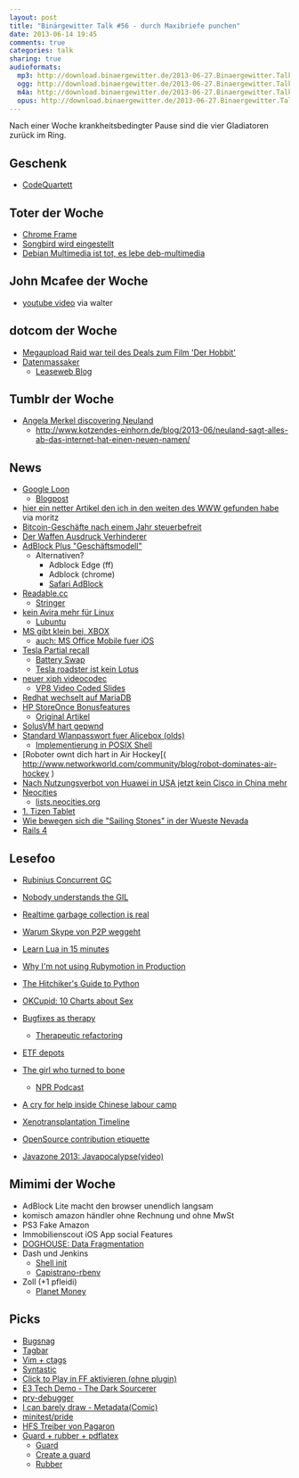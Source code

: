 ```yaml
---
layout: post
title: "Binärgewitter Talk #56 - durch Maxibriefe punchen"
date: 2013-06-14 19:45
comments: true
categories: talk
sharing: true
audioformats:
  mp3: http://download.binaergewitter.de/2013-06-27.Binaergewitter.Talk.56.mp3
  ogg: http://download.binaergewitter.de/2013-06-27.Binaergewitter.Talk.56.ogg
  m4a: http://download.binaergewitter.de/2013-06-27.Binaergewitter.Talk.56.m4a
  opus: http://download.binaergewitter.de/2013-06-27.Binaergewitter.Talk.56.opus
---
```

Nach einer Woche krankheitsbedingter Pause sind die vier Gladiatoren zurück im Ring.

## Geschenk

* [CodeQuartett](http://suplanus.carina.uberspace.de/s1/shop/#!/~/product/category=0&id=22607426 )

## Toter der Woche

- [Chrome Frame]( http://blog.chromium.org/2013/06/retiring-chrome-frame.html )
- [Songbird wird eingestellt](http://www.heise.de/newsticker/meldung/Mediaplayer-Songbird-wird-eingestellt-1889212.html )
- [Debian Multimedia ist tot, es lebe deb-multimedia](http://www.pro-linux.de/news/1/19900/debian-empfiehlt-das-entfernen-des-repos-debian-multimediaorg.html )

## John Mcafee der Woche

- [youtube video]( http://www.youtube.com/watch?v=bKgf5PaBzyg ) via walter

## dotcom der Woche

- [Megaupload Raid war teil des Deals zum Film 'Der Hobbit']( http://www.abc.net.au/news/2013-06-13/megaupload-kim-dotcom-opens-up-about-extradition-fight/4752410?section=business ) 
- [Datenmassaker](http://www.heise.de/newsticker/meldung/Datenmassaker-Dotcom-beklagt-Loeschung-von-Megaupload-Daten-1893048.html )
    * [Leaseweb Blog]( http://blog.leaseweb.com/2013/06/26/leaseweb-second-statement-on-former-client-megaupload/ )

## Tumblr der Woche

- [Angela Merkel discovering Neuland]( http://angelamerkeldiscoveringneuland.tumblr.com/ )
    - http://www.kotzendes-einhorn.de/blog/2013-06/neuland-sagt-alles-ab-das-internet-hat-einen-neuen-namen/

## News

- [Google Loon]( http://www.google.com/loon/ )
    * [Blogpost]( http://googleblog.blogspot.de/2013/06/introducing-project-loon.html )
- [hier ein netter Artikel den ich in den weiten des WWW gefunden habe](http://blog.smartbear.com/careers/13-things-people-hate-about-your-open-source-docs/ ) via moritz
- [Bitcoin-Geschäfte nach einem Jahr steuerbefreit]( http://www.welt.de/print/die_welt/finanzen/article117487737/Bitcoin-Geschaefte-nach-einem-Jahr-steuerbefreit.html )
- [Der Waffen Ausdruck Verhinderer]( http://arstechnica.com/business/2013/06/worried-about-accidentally-3d-printing-a-gun-new-software-will-prevent-it/ )
- [AdBlock Plus "Geschäftsmodell"]( http://www.mobilegeeks.de/adblock-plus-undercover-einblicke-in-ein-mafioeses-werbenetzwerk )
    - Alternativen?
        - Adblock Edge (ff)
        - Adblock (chrome)
        - [Safari AdBlock]( http://safariadblock.com/ )
- [Readable.cc]( http://readable.cc/ )
    * [Stringer]( https://github.com/swanson/stringer )
- [kein Avira mehr für Linux](http://www.pro-linux.de/news/1/19950/avira-streicht-linux-unterstuetzung-komplett.html )
    * [Lubuntu]( http://www.lubuntu.net/ )
- [MS gibt klein bei, XBOX](http://www.heise.de/newsticker/meldung/Microsoft-lenkt-bei-Xbox-ein-Keine-Online-Pflicht-und-Spieletausch-1892945.html )
    - [auch: MS Office Mobile fuer iOS]( http://arstechnica.com/information-technology/2013/06/hell-freezes-over-microsoft-office-mobile-arrives-for-ios/ )
- [Tesla Partial recall]( http://www.teslamotors.com/blog/partial-recall )
    * [Battery Swap]( http://www.teslamotors.com/batteryswap )
    * [Tesla roadster ist kein Lotus]( http://www.teslamotors.com/blog/mythbusters-part-2-tesla-roadster-not-converted-lotus-elise )
- [neuer xiph videocodec](http://people.xiph.org/~xiphmont/demo/daala/demo1.shtml )
    * [VP8 Video Coded Slides]( http://www.slideshare.net/pfleidi/the-vp8-video-codec )
- [Redhat wechselt auf MariaDB]( http://www.itwire.com/business-it-news/open-source/60292-red-hat-ditches-mysql-switches-to-mariadb )
- [HP StoreOnce Bonusfeatures]( http://www.theregister.co.uk/2013/06/26/hp_storeonce_has_undocumented_backdoor/ )
    - [Original Artikel]( http://www.lolware.net/hpstorage.html )
- [SolusVM hart gepwnd]( http://localhost.re/p/solusvm-11303-vulnerabilities )
- [Standard Wlanpasswort fuer Alicebox (olds)]( http://www.wardriving-forum.de/forum/f275/standard-wlanpassw%F6rter-von-alice-boxen-70287.html )
    - [Implementierung in POSIX Shell]( https://github.com/krebscode/autowifi/blob/master/usr/lib/autowifi/plugins/02alice )
- [Roboter ownt dich hart in Air Hockey[( http://www.networkworld.com/community/blog/robot-dominates-air-hockey )
- [Nach Nutzungsverbot von Huawei in USA jetzt kein Cisco in China mehr]( http://www.bloomberg.com/news/2013-06-25/cisco-china-sales-vulnerable-as-media-urge-domestic-shift.html )
- [Neocities]( http://neocities.org/browse )
    - [lists.neocities.org](http://lists.neocities.org/ )
- [1. Tizen Tablet](http://www.pro-linux.de/news/1/19948/erstes-tizen-tablet-kommt-aus-japan.html )
- [Wie bewegen sich die "Sailing Stones" in der Wueste Nevada]( 
http://www.core77.com/blog/transportation/scientist_figures_out_how_those_big-ass_sailing_stones_move_themselves_across_death_valley_25038.asp )
- [Rails 4]( http://weblog.rubyonrails.org/2013/6/25/Rails-4-0-final )

## Lesefoo

- [Rubinius Concurrent GC]( http://rubini.us/2013/06/22/concurrent-garbage-collection/ )
- [Nobody understands the GIL]( http://www.jstorimer.com/blogs/workingwithcode/8085491-nobody-understands-the-gil )
- [Realtime garbage collection is real]( http://michaelrbernste.in/2013/06/03/real-time-garbage-collection-is-real.html )
- [Warum Skype von P2P weggeht]( http://markmail.org/message/exc3srjkx3uu66bz?q=android )
- [Learn Lua in 15 minutes](  http://tylerneylon.com/a/learn-lua/ )
- [Why I'm not using Rubymotion in Production]( http://joshsymonds.com/blog/2013/06/26/why-im-not-using-rubymotion-in-production/ )

- [The Hitchiker's Guide to Python]( http://docs.python-guide.org/en/latest/ )

- [OKCupid: 10 Charts about Sex]( http://blog.okcupid.com/index.php/10-charts-about-sex/ )
- [Bugfixes as therapy]( http://zachholman.com/posts/bugfixes-as-therapy/ )
  * [Therapeutic refactoring]( http://www.confreaks.com/videos/1071-cascadiaruby2012-therapeutic-refactoring )
- [ETF depots]( http://www.wertpapier-forum.de/topic/38816-verschiedene-etf-depotvarianten-zusammengefasst-dargestellt/page__p__761595 )
- [The girl who turned to bone]( http://m.theatlantic.com/magazine/archive/2013/06/the-mystery-of-the-second-skeleton/309305/ )
    * [NPR Podcast]( http://www.npr.org/2013/06/10/190398619/the-promise-in-unraveling-the-mysteries-of-rare-diseases )
- [A cry for help inside Chinese labour camp]( http://news.nationalpost.com/2013/06/12/a-cry-for-help-inside-chinese-labour-camp-hidden-inside-halloween-decoration-read-8000-kilometres-away/ )
- [Xenotransplantation Timeline]( http://biomed.brown.edu/Courses/BI108/BI108_2005_Groups/06/timeline.htm )
- [OpenSource contribution etiquette]( http://tirania.org/blog/archive/2010/Dec-31.html )
- [Javazone 2013: Javapocalypse(video)]( https://www.youtube.com/watch?v=E3418SeWZfQ# )

## Mimimi der Woche

* AdBlock Lite macht den browser unendlich langsam
* komisch amazon händler ohne Rechnung und ohne MwSt 
* PS3 Fake Amazon
* Immobilienscout iOS App social Features
* [DOGHOUSE: Data Fragmentation]( http://thedoghousediaries.com/5170 )
* Dash und Jenkins
    - [Shell init]( https://github.com/sstephenson/rbenv/wiki/Unix-shell-initialization )
    - [Capistrano-rbenv]( https://github.com/yyuu/capistrano-rbenv )
* Zoll (+1 pfleidi)
    * [Planet Money]( http://www.npr.org/blogs/money/2013/06/21/194326482/episode-467-tires-taxes-and-the-grizz )

## Picks

- [Bugsnag]( https://bugsnag.com )
- [Tagbar]( http://majutsushi.github.io/tagbar/ )
- [Vim + ctags]( http://blog.stwrt.ca/2012/10/31/vim-ctags )
- [Syntastic]( https://github.com/scrooloose/syntastic )
- [Click to Play in FF aktivieren (ohne plugin)]( http://www.pctipp.ch/tipps-tricks/workshops/sicherheit/artikel/click-to-play-in-firefox-und-chrome-67019/ )
- [E3 Tech Demo - The Dark Sourcerer]( http://www.youtube.com/watch?feature=player_embedded&v=BqeuHGESZBA#at=714 )
- [pry-debugger]( https://github.com/nixme/pry-debugger )
- [I can barely draw - Metadata(Comic)]( http://www.icanbarelydraw.com/comic/2456 )
- [minitest/pride]( https://github.com/seattlerb/minitest )
- [HFS Treiber von Pagaron](https://aur.archlinux.org/packages/ufsd-module/ )
- [Guard + rubber + pdflatex]( https://gist.github.com/pfleidi/5876188 )
    * [Guard]( https://github.com/guard/guard )
    * [Create a guard]( https://github.com/guard/guard/wiki/Create-a-guard )
    * [Rubber]( https://launchpad.net/rubber/ )

